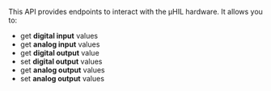 This API provides endpoints to interact with the µHIL hardware. It allows you to:

- get **digital input** values
- get **analog input** values
- get **digital output** value
- set **digital output** values
- get **analog output** values
- set **analog output** values
